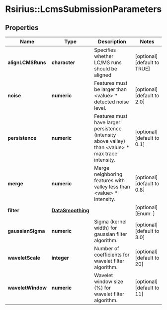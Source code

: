 # Rsirius::LcmsSubmissionParameters


## Properties
Name | Type | Description | Notes
------------ | ------------- | ------------- | -------------
**alignLCMSRuns** | **character** | Specifies whether LC/MS runs should be aligned | [optional] [default to TRUE] 
**noise** | **numeric** | Features must be larger than &lt;value&gt; * detected noise level. | [optional] [default to 2.0] 
**persistence** | **numeric** | Features must have larger persistence (intensity above valley) than &lt;value&gt; * max trace intensity. | [optional] [default to 0.1] 
**merge** | **numeric** | Merge neighboring features with valley less than &lt;value&gt; * intensity. | [optional] [default to 0.8] 
**filter** | [**DataSmoothing**](DataSmoothing.md) |  | [optional] [Enum: ] 
**gaussianSigma** | **numeric** | Sigma (kernel width) for gaussian filter algorithm. | [optional] [default to 3.0] 
**waveletScale** | **integer** | Number of coefficients for wavelet filter algorithm. | [optional] [default to 20] 
**waveletWindow** | **numeric** | Wavelet window size (%) for wavelet filter algorithm. | [optional] [default to 11] 


